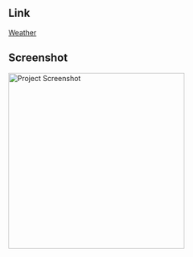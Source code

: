 ## Link
[Weather](https://weather00001.netlify.app/)

## Screenshot
<img src="https://github.com/user-attachments/assets/4466d536-e8f3-488f-a356-5671e04bfaaa" alt="Project Screenshot" width="350">

